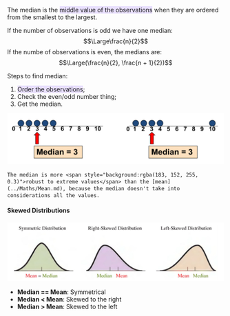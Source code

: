 The median is the <span style="background:rgba(183, 152, 255, 0.3)">middle value of the observations</span> when they are ordered from the smallest to the largest.

If the number of observations is odd we have one median:
$$\Large\frac{n}{2}$$
If the numbe of observations is even, the medians are:
$$\Large(\frac{n}{2}, \frac{n + 1}{2})$$

Steps to find median:
1. <span style="background:rgba(183, 152, 255, 0.3)">Order the observations</span>;
2. Check the even/odd number thing;
3. Get the median.

![](../z_images/Pasted%20image%2020230301141953.png)


```ad-info
The median is more <span style="background:rgba(183, 152, 255, 0.3)">robust to extreme values</span> than the [mean](../Maths/Mean.md), because the median doesn't take into considerations all the values.
```

#### Skewed Distributions

![](../z_images/Pasted%20image%2020230301142404.png)

- **Median == Mean**: Symmetrical
- **Median < Mean**: Skewed to the right
- **Median > Mean**: Skewed to the left